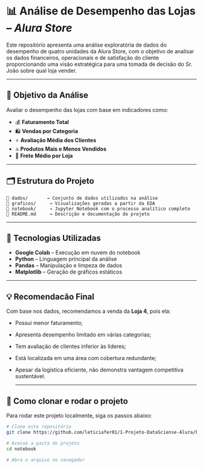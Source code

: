 # 📊 Análise de Desempenho das Lojas – *Alura Store*

Este repositório apresenta uma análise exploratória de dados do desempenho de quatro unidades da Alura Store, com o objetivo de analisar os dados financeiros, operacionais e de satisfação do cliente proporcionando uma visão estratégica para uma tomada de decisão do Sr. João sobre qual loja vender.

---

## 🔬 Objetivo da Análise

Avaliar o desempenho das lojas com base em indicadores como:

- 💰 **Faturamento Total**
- 🛍️ **Vendas por Categoria**
- ⭐ **Avaliação Média dos Clientes**
- 🔝 **Produtos Mais e Menos Vendidos**
- 🚚 **Frete Médio por Loja**
 
---

## 🗂️ Estrutura do Projeto

```
📁 dados/       → Conjunto de dados utilizados na análise  
📁 graficos/     → Visualizações geradas a partir da EDA  
📁 notebook/     → Jupyter Notebook com o processo analítico completo  
📄 README.md     → Descrição e documentação do projeto
```

---

 ## 🧮 Tecnologias Utilizadas

- **Google Colab** – Execução em nuvem do notebook  
- **Python** – Linguagem principal da análise  
- **Pandas** – Manipulação e limpeza de dados  
- **Matplotlib** – Geração de gráficos estáticos  

---

## 💡 Recomendacão Final

Com base nos dados, recomendamos a venda da **Loja 4**, pois ela:

- Possui menor faturamento;
- Apresenta desempenho limitado em várias categorias;
- Tem avaliação de clientes inferior às líderes;
- Está localizada em uma área com cobertura redundante;
- Apesar da logística eficiente, não demonstra vantagem competitiva sustentável.

  ---
 ## 📂 Como clonar e rodar o projeto
Para rodar este projeto localmente, siga os passos abaixo:
```bash
# Clone este repositório
git clone https://github.com/leticiafer01/1-Projeto-DataSciense-Alura/blob/main/Notebook/AluraDataSciense.ipynb

# Acesse a pasta do projeto
cd notebook

# Abra o arquivo no navegador
```



